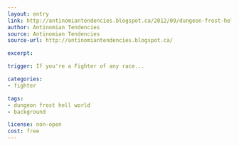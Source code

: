 ```yaml
---
layout: entry
link: http://antinomiantendencies.blogspot.ca/2012/09/dungeon-frost-hell-world-part-five.html
author: Antinomian Tendencies
source: Antinomian Tendencies
source-url: http://antinomiantendencies.blogspot.ca/

excerpt:

trigger: If you're a Fighter of any race...

categories:
- fighter

tags:
- dungeon frost hell world
- background

license: non-open
cost: free
---
```

